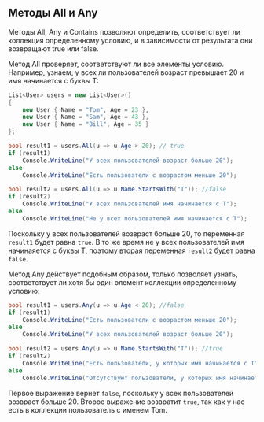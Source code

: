 ## Методы All и Any

Методы All, Any и Contains позволяют определить, соответствует ли коллекция определенному условию, и в зависимости от результата они возвращают true или false.

Метод All проверяет, соответствуют ли все элементы условию. Например, узнаем, у всех ли пользователей возраст превышает 20 и имя начинается с буквы T:

```cs
List<User> users = new List<User>()
{
    new User { Name = "Tom", Age = 23 },
    new User { Name = "Sam", Age = 43 },
    new User { Name = "Bill", Age = 35 }
};

bool result1 = users.All(u => u.Age > 20); // true
if (result1)
    Console.WriteLine("У всех пользователей возраст больше 20");
else
    Console.WriteLine("Есть пользователи с возрастом меньше 20");

bool result2 = users.All(u => u.Name.StartsWith("T")); //false
if (result2)
    Console.WriteLine("У всех пользователей имя начинается с T");
else
    Console.WriteLine("Не у всех пользователей имя начинается с T");
```

Поскольку у всех пользователей возвраст больше 20, то переменная `result1` будет равна `true`. В то же время не у всех 
пользователей имя начинаяется с буквы T, поэтому вторая переменная `result2` будет равна `false`.

Метод Any действует подобным образом, только позволяет узнать, соответствует ли хотя бы один элемент коллекции определенному условию:

```cs
bool result1 = users.Any(u => u.Age < 20); //false
if (result1)
    Console.WriteLine("Есть пользователи с возрастом меньше 20"); 
else
    Console.WriteLine("У всех пользователей возраст больше 20");

bool result2 = users.Any(u => u.Name.StartsWith("T")); //true
if (result2)
    Console.WriteLine("Есть пользователи, у которых имя начинается с T");
else
    Console.WriteLine("Отсутствуют пользователи, у которых имя начинается с T");
```

Первое выражение вернет `false`, поскольку у всех пользователей возвраст больше 20. Второе выражение возвратит `true`, 
так как у нас есть в коллекции пользователь с именем Tom.

